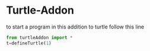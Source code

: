 # Turtle-Addon

to start a program in this addition to turtle follow this line
```python
from turtleAddon import *
t=defineTurtle(1)
```
